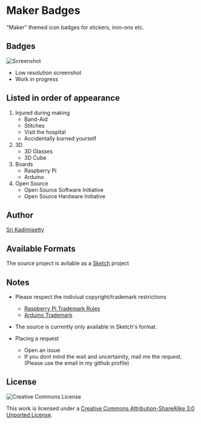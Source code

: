 # Maker Badges
"Maker" themed icon badges for stickers, iron-ons etc.

## Badges
<!-- ![Image](https://raw.github.com/kadimisetty/MakerBadges/master/img/screenshots/Screen%20Shot%202013-09-13%20at%208.34.52%20AM.png?raw=true) -->
![Screenshot](https://raw.github.com/kadimisetty/MakerBadges/master/src/IconFrame%20copy.sketch/QuickLook/Thumbnail.png?raw=true)
- Low resolution screenshot
- Work in progress

## Listed in order of appearance
1. Injured during making
    - Band-Aid
    - Stitches
    - Visit the hospital
    - Accidentally burned yourself
2. 3D 
    - 3D Glasses
    - 3D Cube
3. Boards
    - Raspberry Pi
    - Arduino
4. Open Source
    - Open Source Software Initiative
    - Open Source Hardware Initiative

## Author
[Sri Kadimisetty](sri.io)


## Available Formats
The source project is avilable as a [Sketch](http://www.bohemiancoding.com/sketch/) project


## Notes
- Please respect the indiviual copyright/trademark restrictions
    - [Raspberry Pi Trademark Rules](http://www.raspberrypi.org/trademark-rules)
    - [Arduino Trademark](http://arduino.cc/en/Main/trademark)

- The source is currently only available in Sketch's format.

- Placing a request
    - Open an issue
    - If you dont mind the wait and uncertainity, mail me the request. (Please use the email in my github profile)

## License

![Creative Commons License](http://i.creativecommons.org/l/by-sa/3.0/88x31.png)

This work is licensed under a <a rel="license" href="http://creativecommons.org/licenses/by-sa/3.0/">Creative Commons Attribution-ShareAlike 3.0 Unported License</a>.
